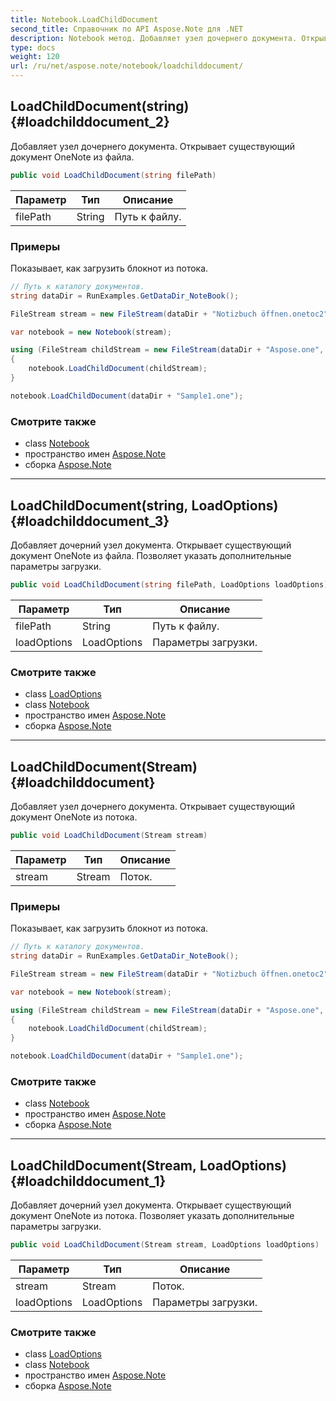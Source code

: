 ```yaml
---
title: Notebook.LoadChildDocument
second_title: Справочник по API Aspose.Note для .NET
description: Notebook метод. Добавляет узел дочернего документа. Открывает существующий документ OneNote из файла.
type: docs
weight: 120
url: /ru/net/aspose.note/notebook/loadchilddocument/
---
```

## LoadChildDocument(string) {#loadchilddocument_2}

Добавляет узел дочернего документа. Открывает существующий документ OneNote из файла.

```csharp
public void LoadChildDocument(string filePath)
```

| Параметр | Тип | Описание |
| --- | --- | --- |
| filePath | String | Путь к файлу. |

### Примеры

Показывает, как загрузить блокнот из потока.

```csharp
// Путь к каталогу документов.
string dataDir = RunExamples.GetDataDir_NoteBook();

FileStream stream = new FileStream(dataDir + "Notizbuch öffnen.onetoc2", FileMode.Open);

var notebook = new Notebook(stream);

using (FileStream childStream = new FileStream(dataDir + "Aspose.one", FileMode.Open))
{
    notebook.LoadChildDocument(childStream);
}

notebook.LoadChildDocument(dataDir + "Sample1.one");
```

### Смотрите также

* class [Notebook](../)
* пространство имен [Aspose.Note](../../notebook/)
* сборка [Aspose.Note](../../../)

---

## LoadChildDocument(string, LoadOptions) {#loadchilddocument_3}

Добавляет дочерний узел документа. Открывает существующий документ OneNote из файла. Позволяет указать дополнительные параметры загрузки.

```csharp
public void LoadChildDocument(string filePath, LoadOptions loadOptions)
```

| Параметр | Тип | Описание |
| --- | --- | --- |
| filePath | String | Путь к файлу. |
| loadOptions | LoadOptions | Параметры загрузки. |

### Смотрите также

* class [LoadOptions](../../loadoptions/)
* class [Notebook](../)
* пространство имен [Aspose.Note](../../notebook/)
* сборка [Aspose.Note](../../../)

---

## LoadChildDocument(Stream) {#loadchilddocument}

Добавляет узел дочернего документа. Открывает существующий документ OneNote из потока.

```csharp
public void LoadChildDocument(Stream stream)
```

| Параметр | Тип | Описание |
| --- | --- | --- |
| stream | Stream | Поток. |

### Примеры

Показывает, как загрузить блокнот из потока.

```csharp
// Путь к каталогу документов.
string dataDir = RunExamples.GetDataDir_NoteBook();

FileStream stream = new FileStream(dataDir + "Notizbuch öffnen.onetoc2", FileMode.Open);

var notebook = new Notebook(stream);

using (FileStream childStream = new FileStream(dataDir + "Aspose.one", FileMode.Open))
{
    notebook.LoadChildDocument(childStream);
}

notebook.LoadChildDocument(dataDir + "Sample1.one");
```

### Смотрите также

* class [Notebook](../)
* пространство имен [Aspose.Note](../../notebook/)
* сборка [Aspose.Note](../../../)

---

## LoadChildDocument(Stream, LoadOptions) {#loadchilddocument_1}

Добавляет дочерний узел документа. Открывает существующий документ OneNote из потока. Позволяет указать дополнительные параметры загрузки.

```csharp
public void LoadChildDocument(Stream stream, LoadOptions loadOptions)
```

| Параметр | Тип | Описание |
| --- | --- | --- |
| stream | Stream | Поток. |
| loadOptions | LoadOptions | Параметры загрузки. |

### Смотрите также

* class [LoadOptions](../../loadoptions/)
* class [Notebook](../)
* пространство имен [Aspose.Note](../../notebook/)
* сборка [Aspose.Note](../../../)


